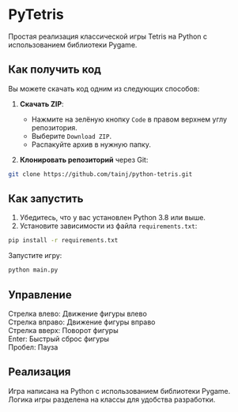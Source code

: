 # PyTetris

Простая реализация классической игры Tetris на Python с использованием библиотеки Pygame.

## Как получить код

Вы можете скачать код одним из следующих способов:

1. **Скачать ZIP**:
   - Нажмите на зелёную кнопку `Code` в правом верхнем углу репозитория.
   - Выберите `Download ZIP`.
   - Распакуйте архив в нужную папку.

2. **Клонировать репозиторий** через Git:
```bash
git clone https://github.com/tainj/python-tetris.git
```
## Как запустить

1. Убедитесь, что у вас установлен Python 3.8 или выше.
2. Установите зависимости из файла `requirements.txt`:
```bash
pip install -r requirements.txt
```
Запустите игру:
```bash
python main.py
```
## Управление
Стрелка влево: Движение фигуры влево </br>
Стрелка вправо: Движение фигуры вправо </br>
Стрелка вверх: Поворот фигуры </br>
Enter: Быстрый сброс фигуры </br>
Пробел: Пауза
## Реализация
Игра написана на Python с использованием библиотеки Pygame. </br>
Логика игры разделена на классы для удобства разработки.